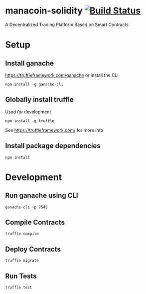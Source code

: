 # manacoin-solidity [![Build Status](https://travis-ci.org/manacoinio/manacoin-solidity.svg?branch=master)](https://travis-ci.org/manacoinio/manacoin-solidity)
A Decentralized Trading Platform Based on Smart Contracts
# Setup
## Install ganache
https://truffleframework.com/ganache or install the CLI
```
npm install -g ganache-cli
```
## Globally install truffle
Used for development
```
npm install -g truffle
```
See https://truffleframework.com/ for more info
## Install package dependencies
```
npm install
```
# Development
## Run ganache using CLI
```
ganache-cli -p 7545
```
## Compile Contracts
```
truffle compile
```
## Deploy Contracts
```
truffle migrate
```
## Run Tests
```
truffle test